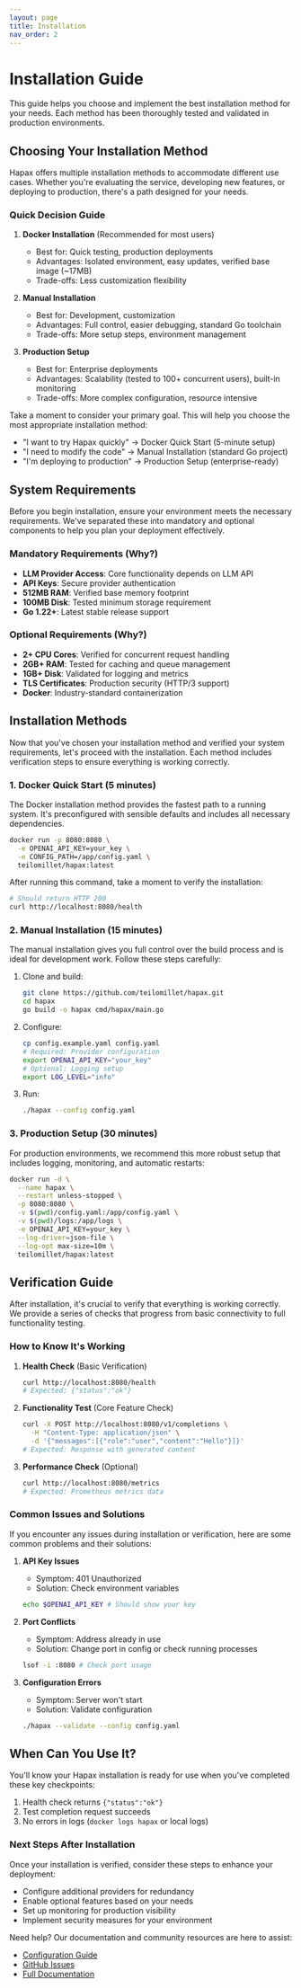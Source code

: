 ```yaml
---
layout: page
title: Installation
nav_order: 2
---
```


# Installation Guide

This guide helps you choose and implement the best installation method for your needs. Each method has been thoroughly tested and validated in production environments.

## Choosing Your Installation Method

Hapax offers multiple installation methods to accommodate different use cases. Whether you're evaluating the service, developing new features, or deploying to production, there's a path designed for your needs.

### Quick Decision Guide
1. **Docker Installation** (Recommended for most users)
   - Best for: Quick testing, production deployments
   - Advantages: Isolated environment, easy updates, verified base image (~17MB)
   - Trade-offs: Less customization flexibility
   
2. **Manual Installation**
   - Best for: Development, customization
   - Advantages: Full control, easier debugging, standard Go toolchain
   - Trade-offs: More setup steps, environment management

3. **Production Setup**
   - Best for: Enterprise deployments
   - Advantages: Scalability (tested to 100+ concurrent users), built-in monitoring
   - Trade-offs: More complex configuration, resource intensive

Take a moment to consider your primary goal. This will help you choose the most appropriate installation method:
- "I want to try Hapax quickly" → Docker Quick Start (5-minute setup)
- "I need to modify the code" → Manual Installation (standard Go project)
- "I'm deploying to production" → Production Setup (enterprise-ready)

## System Requirements

Before you begin installation, ensure your environment meets the necessary requirements. We've separated these into mandatory and optional components to help you plan your deployment effectively.

### Mandatory Requirements (Why?)
- **LLM Provider Access**: Core functionality depends on LLM API
- **API Keys**: Secure provider authentication
- **512MB RAM**: Verified base memory footprint
- **100MB Disk**: Tested minimum storage requirement
- **Go 1.22+**: Latest stable release support

### Optional Requirements (Why?)
- **2+ CPU Cores**: Verified for concurrent request handling
- **2GB+ RAM**: Tested for caching and queue management
- **1GB+ Disk**: Validated for logging and metrics
- **TLS Certificates**: Production security (HTTP/3 support)
- **Docker**: Industry-standard containerization

## Installation Methods

Now that you've chosen your installation method and verified your system requirements, let's proceed with the installation. Each method includes verification steps to ensure everything is working correctly.

### 1. Docker Quick Start (5 minutes)
The Docker installation method provides the fastest path to a running system. It's preconfigured with sensible defaults and includes all necessary dependencies.

```bash
docker run -p 8080:8080 \
  -e OPENAI_API_KEY=your_key \
  -e CONFIG_PATH=/app/config.yaml \
  teilomillet/hapax:latest
```

After running this command, take a moment to verify the installation:
```bash
# Should return HTTP 200
curl http://localhost:8080/health
```

### 2. Manual Installation (15 minutes)
The manual installation gives you full control over the build process and is ideal for development work. Follow these steps carefully:

1. Clone and build:
   ```bash
   git clone https://github.com/teilomillet/hapax.git
   cd hapax
   go build -o hapax cmd/hapax/main.go
   ```

2. Configure:
   ```bash
   cp config.example.yaml config.yaml
   # Required: Provider configuration
   export OPENAI_API_KEY="your_key"
   # Optional: Logging setup
   export LOG_LEVEL="info"
   ```

3. Run:
   ```bash
   ./hapax --config config.yaml
   ```

### 3. Production Setup (30 minutes)
For production environments, we recommend this more robust setup that includes logging, monitoring, and automatic restarts:

```bash
docker run -d \
  --name hapax \
  --restart unless-stopped \
  -p 8080:8080 \
  -v $(pwd)/config.yaml:/app/config.yaml \
  -v $(pwd)/logs:/app/logs \
  -e OPENAI_API_KEY=your_key \
  --log-driver=json-file \
  --log-opt max-size=10m \
  teilomillet/hapax:latest
```

## Verification Guide

After installation, it's crucial to verify that everything is working correctly. We provide a series of checks that progress from basic connectivity to full functionality testing.

### How to Know It's Working

1. **Health Check** (Basic Verification)
   ```bash
   curl http://localhost:8080/health
   # Expected: {"status":"ok"}
   ```

2. **Functionality Test** (Core Feature Check)
   ```bash
   curl -X POST http://localhost:8080/v1/completions \
     -H "Content-Type: application/json" \
     -d '{"messages":[{"role":"user","content":"Hello"}]}'
   # Expected: Response with generated content
   ```

3. **Performance Check** (Optional)
   ```bash
   curl http://localhost:8080/metrics
   # Expected: Prometheus metrics data
   ```

### Common Issues and Solutions

If you encounter any issues during installation or verification, here are some common problems and their solutions:

1. **API Key Issues**
   - Symptom: 401 Unauthorized
   - Solution: Check environment variables
   ```bash
   echo $OPENAI_API_KEY # Should show your key
   ```

2. **Port Conflicts**
   - Symptom: Address already in use
   - Solution: Change port in config or check running processes
   ```bash
   lsof -i :8080 # Check port usage
   ```

3. **Configuration Errors**
   - Symptom: Server won't start
   - Solution: Validate configuration
   ```bash
   ./hapax --validate --config config.yaml
   ```

## When Can You Use It?

You'll know your Hapax installation is ready for use when you've completed these key checkpoints:
1. Health check returns `{"status":"ok"}`
2. Test completion request succeeds
3. No errors in logs (`docker logs hapax` or local logs)

### Next Steps After Installation
Once your installation is verified, consider these steps to enhance your deployment:
- Configure additional providers for redundancy
- Enable optional features based on your needs
- Set up monitoring for production visibility
- Implement security measures for your environment

Need help? Our documentation and community resources are here to assist:
- [Configuration Guide](configuration.md)
- [GitHub Issues](https://github.com/teilomillet/hapax/issues)
- [Full Documentation](https://teilomillet.github.io/hapax) 